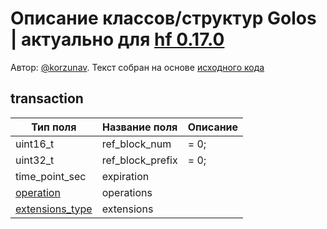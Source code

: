 # Описание классов/структур Golos | актуально для [hf 0.17.0](https://github.com/GolosChain/golos/releases/tag/v0.17.0)
Автор: [@korzunav](https://golos.io/@korzunav). Текст собран на основе [исходного кода](https://github.com/GolosChain/golos/tree/master/libraries/protocol/include/golos/protocol/transaction.hpp)
## transaction


|Тип поля|Название поля|Описание|
|--------|-------------|--------|
|uint16_t|ref_block_num|= 0;|
|uint32_t|ref_block_prefix|= 0;|
|time_point_sec|expiration||
|[operation](operation.md)|operations||
|[extensions_type](extensions_type.md)|extensions||

